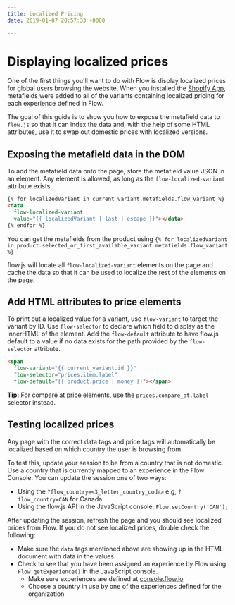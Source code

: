 ```yaml
---
title: Localized Pricing
date: 2019-01-07 20:57:33 +0000

---
```

# Displaying localized prices

One of the first things you'll want to do with Flow is display localized prices for global users browsing the website. When you installed the [Shopify App](/shopify/guide/shopify-app-install), metafields were added to all of the variants containing localized pricing for each experience defined in Flow.

The goal of this guide is to show you how to expose the metafield data to `flow.js` so that it can index the data and, with the help of some HTML attributes, use it to swap out domestic prices with localized versions.

## Exposing the metafield data in the DOM

To add the metafield data onto the page, store the metafield value JSON in an element. Any element is allowed, as long as the `flow-localized-variant` attribute exists.

```html
{% for localizedVariant in current_variant.metafields.flow_variant %}
<data
  flow-localized-variant
  value="{{ localizedVariant | last | escape }}"></data>
{% endfor %}
```

You can get the metafields from the product using `{% for localizedVariant in product.selected_or_first_available_variant.metafields.flow_variant %}`

flow.js will locate all `flow-localized-variant` elements on the page and cache the data so that it can be used to localize the rest of the elements on the page.

## Add HTML attributes to price elements

To print out a localized value for a variant, use `flow-variant` to target the variant by ID. Use `flow-selector` to declare which field to display as the innerHTML of the element. Add the `flow-default` attribute to have flow.js default to a value if no data exists for the path provided by the `flow-selector` attribute.

```html
<span
  flow-variant="{{ current_variant.id }}"
  flow-selector="prices.item.label"
  flow-default="{{ product.price | money }}"></span>
```

**Tip:** For compare at price elements, use the `prices.compare_at.label` selector instead.

## Testing localized prices

Any page with the correct data tags and price tags will automatically be localized based on which country the user is browsing from.

To test this, update your session to be from a country that is not domestic. Use a country that is currently mapped to an experience in the Flow Console. You can update the session one of two ways:

- Using the `?flow_country=<3_letter_country_code>` e.g, `?flow_country=CAN` for Canada.
- Using the flow.js API in the JavaScript console: `Flow.setCountry('CAN');`

After updating the session, refresh the page and you should see localized prices from Flow. If you do not see localized prices, double check the following:

- Make sure the `data` tags mentioned above are showing up in the HTML document with data in the values.
- Check to see that you have been assigned an experience by Flow using `Flow.getExperience()` in the JavaScript console.
  - Make sure experiences are defined at [console.flow.io](https://console.flow.io)
  - Choose a country in use by one of the experiences defined for the organization